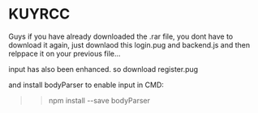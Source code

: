 # KUYRCC

Guys if you have already downloaded the .rar file, you dont have to download it again, just downlaod this login.pug and backend.js and then relppace it on your previous file...

input has also been enhanced. so download register.pug

and install bodyParser to enable input in CMD:
>>npm install --save bodyParser
